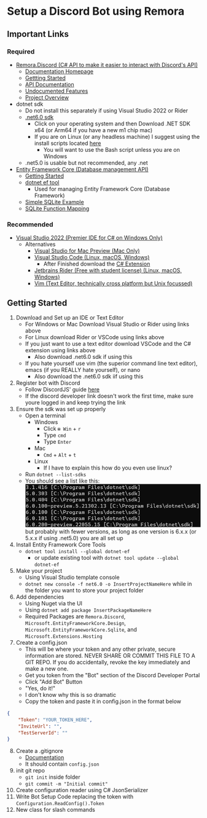 # Setup a Discord Bot using Remora
## Important Links
### Required
- [Remora.Discord (C# API to make it easier to interact with Discord's API)](https://github.com/Nihlus/Remora.Discord)
    - [Documentation Homepage](https://nihlus.github.io/Remora.Discord/)
    - [Gettting Started](https://nihlus.github.io/Remora.Discord/guides/getting-started)
    - [API Documentation](https://nihlus.github.io/Remora.Discord/api/)
    - [Undocumented Features](https://nihlus.github.io/Remora.Discord/guides/undocumented-features)
    - [Project Overview](https://nihlus.github.io/Remora.Discord/info/README)
- dotnet sdk
    - Do not install this separately if using Visual Studio 2022 or Rider
    - [.net6.0 sdk](https://dotnet.microsoft.com/en-us/download)
        - Click on your operating system and then Download .NET SDK x64 (or Arm64 if you have a new m1 chip mac)
        - If you are on Linux (or any headless machine) I suggest using the install scripts located [here](https://dotnet.microsoft.com/en-us/download/dotnet/scripts)
            - You will want to use the Bash script unless you are on Windows
    - .net5.0 is usable but not recommended, any .net
- [Entity Framework Core (Database management API)](https://docs.microsoft.com/en-us/ef/core/)
    - [Getting Started](https://docs.microsoft.com/en-us/ef/core/get-started/overview/first-app?tabs=netcore-cli)
    - [dotnet ef tool](https://docs.microsoft.com/en-us/ef/core/cli/dotnet)
        - Used for managing Entity Framework Core (Database Framework)
    - [Simple SQLite Example](https://entityframeworkcore.com/providers-sqlite)
    - [SQLite Function Mapping](https://docs.microsoft.com/en-us/ef/core/providers/sqlite/functions)
### Recommended
- [Visual Studio 2022 (Premier IDE for C# on Windows Only)](https://visualstudio.microsoft.com/vs/)
    - Alternatives
        - [Visual Studio for Mac Preview (Mac Only)](https://visualstudio.microsoft.com/vs/mac/)
        - [Visual Studio Code (Linux, macOS, Windows)](https://code.visualstudio.com/)
            - After Finished download the [C# Extension](https://marketplace.visualstudio.com/items?itemName=ms-dotnettools.csharp)
        - [Jetbrains Rider (Free with student license) (Linux, macOS, Windows)](https://www.jetbrains.com/rider/)
        - [Vim (Text Editor, technically cross platform but Unix focussed)](https://www.vim.org/)
## Getting Started
1. Download and Set up an IDE or Text Editor
    - For Windows or Mac Download Visual Studio or Rider using links above
    - For Linux download Rider or VSCode using links above
    - If you just want to use a text editor download VSCode and the C# extension using links above
        - Also download .net6.0 sdk if using this
    - If you hate yourself use vim (the superior command line text editor), emacs (if you REALLY hate yourself), or nano
        - Also download the .net6.0 sdk iif using this
2. Register bot with Discord
     - Follow DiscordJS' guide [here](https://discordjs.guide/preparations/setting-up-a-bot-application.html)
     - If the discord developer link doesn't work the first time, make sure youre logged in and keep trying the link
3. Ensure the sdk was set up properly
    - Open a terminal
        - Windows
            - Click `⊞ Win` + `r`
            - Type `cmd`
            - Type `Enter`
        - Mac
            - `Cmd` + `Alt` + `t`
        - Linux
            - If I have to explain this how do you even use linux?
    - Run `dotnet --list-sdks`
    - You should see a list like this:
    ![dotnet sdks list](BotInstructions/list-sdks-output.png)
    but probably with fewer versions, as long as one version is 6.x.x (or 5.x.x if using .net5.0) you are all set up
4. Install Entity Framework Core Tools
    - `dotnet tool install --global dotnet-ef`
        - or update existing tool with `dotnet tool update --global dotnet-ef`
5. Make your project
    - Using Visual Studio template console
    - `dotnet new console -f net6.0 -o InsertProjectNameHere` while in the folder you want to store your project folder
6. Add dependencies
    - Using Nuget via the UI
    - Using `dotnet add package InsertPackageNameHere`
    - Required Packages are `Remora.Discord`, `Microsoft.EntityFrameworkCore.Design`, `Microsoft.EntityFrameworkCore.Sqlite`, and `Microsoft.Extensions.Hosting`
7. Create a config.json
    - This will be where your token and any other private, secure information are stored. NEVER SHARE OR COMMIT THIS FILE TO A GIT REPO. If you do accidentally, revoke the key immediately and make a new one.
    - Get you token from the "Bot" section of the Discord Developer Portal
    - Click "Add Bot" Button
    - "Yes, do it!"
    - I don't know why this is so dramatic
    - Copy the token and paste it in config.json in the format below
```json
{
    "Token": "YOUR_TOKEN_HERE",
    "InviteUrl": "",
    "TestServerId": ""
}
```
8. Create a .gitignore
    - [Documentation](https://git-scm.com/docs/gitignore)
    - It should contain `config.json`
9. init git repo
    - `git init` inside folder
    - `git commit -m "Initial commit"`
10. Create configuration reader using C# JsonSerializer
11. Write Bot Setup Code replacing the token with `Configuration.ReadConfig().Token`
12. New class for slash commands